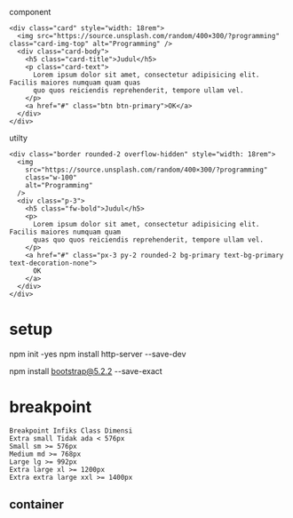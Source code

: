 component
```
<div class="card" style="width: 18rem">
  <img src="https://source.unsplash.com/random/400×300/?programming" class="card-img-top" alt="Programming" />
  <div class="card-body">
    <h5 class="card-title">Judul</h5>
    <p class="card-text">
      Lorem ipsum dolor sit amet, consectetur adipisicing elit. Facilis maiores numquam quam quas
      quo quos reiciendis reprehenderit, tempore ullam vel.
    </p>
    <a href="#" class="btn btn-primary">OK</a>
  </div>
</div>
```

utilty
```
<div class="border rounded-2 overflow-hidden" style="width: 18rem">
  <img
    src="https://source.unsplash.com/random/400×300/?programming"
    class="w-100"
    alt="Programming"
  />
  <div class="p-3">
    <h5 class="fw-bold">Judul</h5>
    <p>
      Lorem ipsum dolor sit amet, consectetur adipisicing elit. Facilis maiores numquam quam
      quas quo quos reiciendis reprehenderit, tempore ullam vel.
    </p>
    <a href="#" class="px-3 py-2 rounded-2 bg-primary text-bg-primary text-decoration-none">
      OK
    </a>
  </div>
</div>
```

# setup
npm init -yes
npm install http-server --save-dev

npm install bootstrap@5.2.2 --save-exact
<link rel="stylesheet" href="node_modules/bootstrap/dist/css/bootstrap.min.css" />

# breakpoint
```
Breakpoint Infiks Class Dimensi
Extra small Tidak ada < 576px 
Small sm >= 576px
Medium md >= 768px
Large lg >= 992px
Extra large xl >= 1200px
Extra extra large xxl >= 1400px
```

## container
```
```
